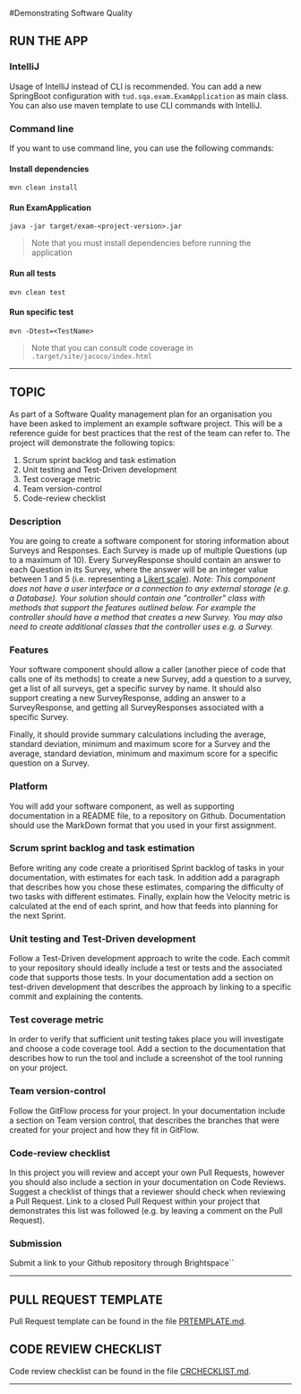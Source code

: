#Demonstrating Software Quality

## RUN THE APP

### IntelliJ
Usage of IntelliJ instead of CLI is recommended. You can add a new SpringBoot configuration with `tud.sqa.exam.ExamApplication` as main class. You can also use maven template to use CLI commands with IntelliJ.

### Command line
If you want to use command line, you can use the following commands:

#### Install dependencies
```shell script
mvn clean install 
```
#### Run ExamApplication
```shell script
java -jar target/exam-<project-version>.jar
```
> Note that you must install dependencies before running the application
#### Run all tests
```shell script
mvn clean test
```
#### Run specific test
```shell script
mvn -Dtest=<TestName>
```
> Note that you can consult code coverage in `.target/site/jacoco/index.html` 

***

## TOPIC
As part of a Software Quality management plan for an organisation you have been asked to implement an example software project. This will be a reference guide for best practices that the rest of the team can refer to. The project will demonstrate the following topics:
1. Scrum sprint backlog and task estimation
2. Unit testing and Test-Driven development
3. Test coverage metric
4. Team version-control 
5. Code-review checklist

### Description
You are going to create a software component for storing information about Surveys and Responses. Each Survey is made up of multiple Questions (up to a maximum of 10). Every SurveyResponse should contain an answer to each Question in its Survey, where the answer will be an integer value between 1 and 5 (i.e. representing a [Likert scale](https://en.wikipedia.org/wiki/Likert_scale)).
_Note: This component does not have a user interface or a connection to any external storage (e.g. a Database). Your solution should contain one "controller" class with methods that support the features outlined below. For example the controller should have a method that creates a new Survey. You may also need to create additional classes that the controller uses e.g. a Survey._

### Features
Your software component should allow a caller (another piece of code that calls one of its methods) to create a new Survey, add a question to a survey, get a list of all surveys, get a specific survey by name. It should also support creating a new SurveyResponse, adding an answer to a SurveyResponse, and getting all SurveyResponses associated with a specific Survey.  
  
Finally, it should provide summary calculations including the average, standard deviation,  minimum and maximum score for a Survey and the average, standard deviation, minimum and maximum score for a specific question on a Survey. 

### Platform
You will add your software component, as well as supporting documentation in a README file, to a repository on Github. Documentation should use the MarkDown format that you used in your first assignment.

### Scrum sprint backlog and task estimation
Before writing any code create a prioritised Sprint backlog of tasks in your documentation, with estimates for each task. In addition add a paragraph that describes how you chose these estimates, comparing the difficulty of two tasks with different estimates. Finally, explain how the Velocity metric is calculated at the end of each sprint, and how that feeds into planning for the next Sprint.

### Unit testing and Test-Driven development
Follow a Test-Driven development approach to write the code. Each commit to your repository should ideally include a test or tests and the associated code that supports those tests. In your documentation add a section on test-driven development that describes the approach by linking to a specific commit and explaining the contents. 

### Test coverage metric
In order to verify that sufficient unit testing takes place you will investigate and choose a code coverage tool. Add a section to the documentation that describes how to run the tool and include a screenshot of the tool running on your project.

### Team version-control 
Follow the GitFlow process for your project. In your documentation include a section on Team version control, that describes the branches that were created for your project and how they fit in GitFlow. 

### Code-review checklist
In this project you will review and accept your own Pull Requests, however you should also include a section in your documentation on Code Reviews. Suggest a checklist of things that a reviewer should check when reviewing a Pull Request. Link to a closed Pull Request within your project that demonstrates this list was followed (e.g. by leaving a comment on the Pull Request).

### Submission
Submit a link to your Github repository through Brightspace``

***

## PULL REQUEST TEMPLATE

Pull Request template can be found in the file [PRTEMPLATE.md](./PRTEMPLATE.md).

## CODE REVIEW CHECKLIST
Code review checklist can be found in the file [CRCHECKLIST.md](./CRCHECKLIST.md).


***